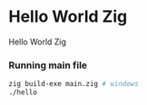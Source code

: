 # Hello World Zig
Hello World Zig

### Running main file
```sh
zig build-exe main.zig # windows
./hello
```
